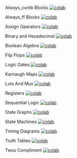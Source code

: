 Always_comb Blocks [![colab](https://colab.research.google.com/assets/colab-badge.svg)](https://colab.research.google.com/github/westonMS/tempColab/blob/master/Exercises/always_comb//always_comb.ipynb)
    
Always_ff Blocks [![colab](https://colab.research.google.com/assets/colab-badge.svg)](https://colab.research.google.com/github/westonMS/tempColab/blob/master/Exercises/always_ff//always_ff.ipynb)
    
Assign Operators [![colab](https://colab.research.google.com/assets/colab-badge.svg)](https://colab.research.google.com/github/westonMS/tempColab/blob/master/Exercises/assign_operators//assign_operators.ipynb)
    
Binary and Hexadecimal [![colab](https://colab.research.google.com/assets/colab-badge.svg)](https://colab.research.google.com/github/westonMS/tempColab/blob/master/Exercises/binary_hex//binary_hex.ipynb)
    
Boolean Algebra [![colab](https://colab.research.google.com/assets/colab-badge.svg)](https://colab.research.google.com/github/westonMS/tempColab/blob/master/Exercises/boolean_algebra//boolean_algebra.ipynb)
    
Flip Flops [![colab](https://colab.research.google.com/assets/colab-badge.svg)](https://colab.research.google.com/github/westonMS/tempColab/blob/master/Exercises/flip_flops//flip_flops.ipynb)
    
Logic Gates [![colab](https://colab.research.google.com/assets/colab-badge.svg)](https://colab.research.google.com/github/westonMS/tempColab/blob/master/Exercises/gates//gates.ipynb)
    
Karnaugh Maps [![colab](https://colab.research.google.com/assets/colab-badge.svg)](https://colab.research.google.com/github/westonMS/tempColab/blob/master/Exercises/karnaugh_maps//karnaugh_maps.ipynb)
    
Luts And Mux [![colab](https://colab.research.google.com/assets/colab-badge.svg)](https://colab.research.google.com/github/westonMS/tempColab/blob/master/Exercises/luts_and_mux//luts_and_mux.ipynb)
    
Registers [![colab](https://colab.research.google.com/assets/colab-badge.svg)](https://colab.research.google.com/github/westonMS/tempColab/blob/master/Exercises/registers//registers.ipynb)
    
Sequential Logic [![colab](https://colab.research.google.com/assets/colab-badge.svg)](https://colab.research.google.com/github/westonMS/tempColab/blob/master/Exercises/sequential_logic//sequential_logic.ipynb)
    
State Graphs [![colab](https://colab.research.google.com/assets/colab-badge.svg)](https://colab.research.google.com/github/westonMS/tempColab/blob/master/Exercises/state_graphs//state_graphs.ipynb)
    
State Machines [![colab](https://colab.research.google.com/assets/colab-badge.svg)](https://colab.research.google.com/github/westonMS/tempColab/blob/master/Exercises/state_machines//state_machines.ipynb)
    
Timing Diagrams [![colab](https://colab.research.google.com/assets/colab-badge.svg)](https://colab.research.google.com/github/westonMS/tempColab/blob/master/Exercises/timing_diagrams//timing_diagrams.ipynb)
    
Truth Tables [![colab](https://colab.research.google.com/assets/colab-badge.svg)](https://colab.research.google.com/github/westonMS/tempColab/blob/master/Exercises/truth_tables//truth_tables.ipynb)
    
Twos Compliment [![colab](https://colab.research.google.com/assets/colab-badge.svg)](https://colab.research.google.com/github/westonMS/tempColab/blob/master/Exercises/twos_compliment//twos_compliment.ipynb)
    
